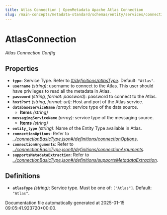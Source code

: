 ```yaml
---
title: Atlas Connection | OpenMetadata Apache Atlas Connection
slug: /main-concepts/metadata-standard/schemas/entity/services/connections/metadata/atlasconnection
---
```


# AtlasConnection

*Atlas Connection Config*

## Properties

- **`type`**: Service Type. Refer to *[#/definitions/atlasType](#definitions/atlasType)*. Default: `"Atlas"`.
- **`username`** *(string)*: username to connect  to the Atlas. This user should have privileges to read all the metadata in Atlas.
- **`password`** *(string, format: password)*: password to connect  to the Atlas.
- **`hostPort`** *(string, format: uri)*: Host and port of the Atlas service.
- **`databaseServiceName`** *(array)*: service type of the data source.
  - **Items** *(string)*
- **`messagingServiceName`** *(array)*: service type of the messaging source.
  - **Items** *(string)*
- **`entity_type`** *(string)*: Name of the Entity Type available in Atlas.
- **`connectionOptions`**: Refer to *[../connectionBasicType.json#/definitions/connectionOptions](#/connectionBasicType.json#/definitions/connectionOptions)*.
- **`connectionArguments`**: Refer to *[../connectionBasicType.json#/definitions/connectionArguments](#/connectionBasicType.json#/definitions/connectionArguments)*.
- **`supportsMetadataExtraction`**: Refer to *[../connectionBasicType.json#/definitions/supportsMetadataExtraction](#/connectionBasicType.json#/definitions/supportsMetadataExtraction)*.
## Definitions

- **`atlasType`** *(string)*: Service type. Must be one of: `["Atlas"]`. Default: `"Atlas"`.


Documentation file automatically generated at 2025-01-15 09:05:41.923720+00:00.
